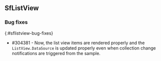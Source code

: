 ## SfListView

### Bug fixes
{:#sflistview-bug-fixes}

* \#304381 - Now, the list view items are rendered properly and the `ListView.DataSource` is updated properly even when collection change notifications are triggered from the sample.
